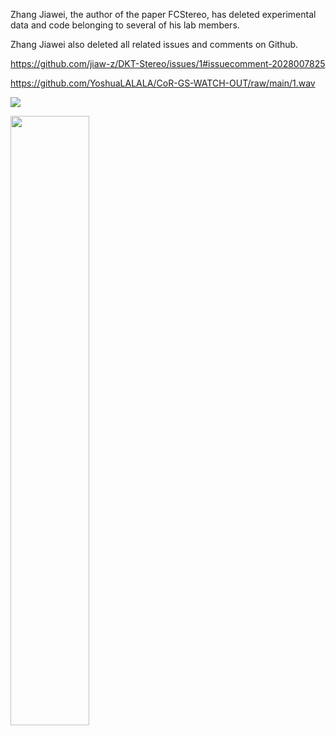 Zhang  Jiawei, the author of the paper FCStereo,  has deleted experimental data and code belonging to several of his lab members.

Zhang Jiawei also deleted all related issues and comments on Github.

https://github.com/jiaw-z/DKT-Stereo/issues/1#issuecomment-2028007825

https://github.com/YoshuaLALALA/CoR-GS-WATCH-OUT/raw/main/1.wav

![](https://github.com/user-attachments/assets/bc18ad94-7116-4cce-bb7f-f124911d8310)

<img src="https://github.com/user-attachments/assets/8a14bde4-1d5e-4ed1-aa0d-3fc6b5883295" width="50%" />
